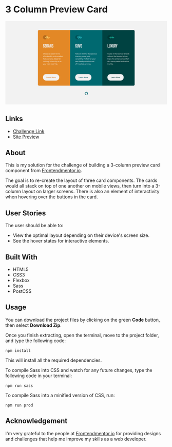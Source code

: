 # 3 Column Preview Card
![](assets/images/solution-screenshot.png)

## Links
- [Challenge Link](https://www.frontendmentor.io/challenges/3column-preview-card-component-pH92eAR2-)
- [Site Preview](https://robinjmm-column-card.vercel.app/)

## About
This is my solution for the challenge of building a 3-column preview card component from [Frontendmentor.io](https://frontendmentor.io).

The goal is to re-create the layout of three card components. The cards would all stack on top of one another on mobile views, then turn into a 3-column layout on larger screens. There is also an element of interactivity when hovering over the buttons in the card.

## User Stories
The user should be able to:
- View the optimal layout depending on their device's screen size.
- See the hover states for interactive elements.

## Built With
- HTML5
- CSS3
- Flexbox
- Sass
- PostCSS

## Usage
You can download the project files by clicking on the green **Code** button, then select **Download Zip**.

Once you finish extracting, open the terminal, move to the project folder, and type the following code:

```
npm install
```

This will install all the required dependencies.

To compile Sass into CSS and watch for any future changes, type the following code in your terminal:


```
npm run sass
```

To compile Sass into a minified version of CSS, run:

```
npm run prod
```

## Acknowledgement
I'm very grateful to the people at [Frontendmentor.io](https://frontendmentor.io) for providing designs and challenges that help me improve my skills as a web developer.